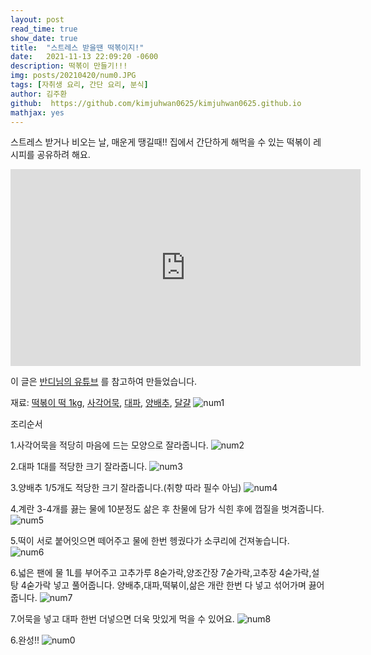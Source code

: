 ```yaml
---
layout: post
read_time: true
show_date: true
title:  "스트레스 받을땐 떡볶이지!"
date:   2021-11-13 22:09:20 -0600
description: 떡볶이 만들기!!!
img: posts/20210420/num0.JPG
tags: [자취생 요리, 간단 요리, 분식]
author: 김주환
github:  https://github.com/kimjuhwan0625/kimjuhwan0625.github.io
mathjax: yes
---
```

스트레스 받거나 비오는 날, 매운게 땡길때!! 집에서 간단하게 해먹을 수 있는 떡볶이 레시피를 공유하려 해요.

<iframe width="560" height="315" src="https://www.youtube.com/watch?v=aIgelu5E608" title="YouTube video player" frameborder="0" allow="accelerometer; autoplay; clipboard-write; encrypted-media; gyroscope; picture-in-picture" allowfullscreen></iframe>

이 글은 [반디님의 유튜브](https://www.youtube.com/watch?v=aIgelu5E608) 를 참고하여 만들었습니다. 

재료: [떡볶이 떡 1kg](https://www.coupang.com/vp/products/1548173516?itemId=2650025169&vendorItemId=70640893745&pickType=COU_PICK&q=%EB%96%A1%EB%B3%B6%EC%9D%B4+%EB%96%A1&itemsCount=36&searchId=72f39bd5adac4df0b0051eebc1d7d43a&rank=1), [사각어묵](https://www.coupang.com/vp/products/305534661?itemId=962884565&vendorItemId=5365567200&pickType=COU_PICK&q=%EC%82%AC%EA%B0%81+%EC%96%B4%EB%AC%B5&itemsCount=36&searchId=16e9559ead414f25a8c5e1cfec5f98fa&rank=0), [대파](https://www.coupang.com/vp/products/4697181065?itemId=5911958170&vendorItemId=73210037048&q=%EB%8C%80%ED%8C%8C&itemsCount=36&searchId=9b4540ecb1f245ac89c72a97b2f50e25&rank=1&isAddedCart=), [양배추](https://www.coupang.com/vp/products/1496018001?itemId=2569107215&vendorItemId=70561480254&pickType=COU_PICK&q=%EC%96%91%EB%B0%B0%EC%B6%94&itemsCount=36&searchId=b1dfbab68ccd4cf4b82cad6c08fc22a6&rank=1), [달걀](https://www.coupang.com/vp/products/1524568260?itemId=2615859407&vendorItemId=70606896211&q=%EA%B3%84%EB%9E%80&itemsCount=36&searchId=24c200cd95d1450089382f61789041f6&rank=1)
![num1](./assets\img\posts\20210420\num1.JPG)

조리순서

1.사각어묵을 적당히 마음에 드는 모양으로 잘라줍니다.
![num2](./assets\img\posts\20210420\num2.JPG)

2.대파 1대를 적당한 크기 잘라줍니다.
![num3](./assets\img\posts\20210420\num3.JPG)

3.양배추 1/5개도 적당한 크기 잘라줍니다.(취향 따라 필수 아님)
![num4](./assets\img\posts\20210420\num4.JPG)

4.계란 3-4개를 끓는 물에 10분정도 삶은 후 찬물에 담가 식힌 후에 껍질을 벗겨줍니다.
![num5](./assets\img\posts\20210420\num5.JPG)

5.떡이 서로 붙어잇으면 떼어주고 물에 한번 헹궜다가 소쿠리에 건져놓습니다.
![num6](./assets\img\posts\20210420\num6.JPG)

6.넓은 팬에 물 1L를 부어주고 고추가루 8숟가락,양조간장 7숟가락,고추장 4숟가락,설탕 4숟가락 넣고 풀어줍니다.
  양배추,대파,떡붂이,삶은 개란 한번 다 넣고 섞어가며 끓어줍니다.
![num7](./assets\img\posts\20210420\num7.JPG)

7.어묵을 넣고 대파 한번 더넣으면 더욱 맛있게 먹을 수 있어요.
![num8](./assets\img\posts\20210420\num8.JPG)

6.완성!! 
![num0](./assets\img\posts\20210420\num0.JPG)

